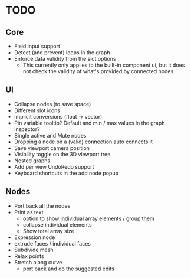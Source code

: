 # TODO

## Core
+ Field input support
+ Detect (and prevent) loops in the graph
+ Enforce data validity from the slot options
	- This currently only applies to the built-in component ui, but it does
	not check the validity of what's provided by connected nodes.

## UI
+ Collapse nodes (to save space)
+ Different slot icons
+ implicit conversions (float -> vector)
+ Pin variable tooltip? Default and min / max values in the graph inspector?
+ Single active and Mute nodes
+ Dropping a node on a (valid) connection auto connects it
+ Save viewport camera position
+ Visibility toggle on the 3D viewport tree
+ Nested graphs
+ Add per view UndoRedo support
+ Keyboard shortcuts in the add node popup

## Nodes
+ Port back all the nodes
+ Print as text
	- option to show individual array elements / group them
	- collapse individual elements
	- Show total array size
+ Expression node
+ extrude faces / individual faces
+ Subdivide mesh
+ Relax points
+ Stretch along curve
	- port back and do the suggested edits
